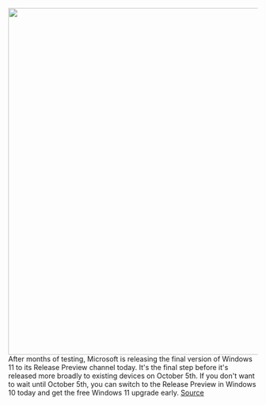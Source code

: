 <img src='https://cdn.vox-cdn.com/thumbor/3615pVaEzlQsPa7wCEyGMtWNnsQ=/0x0:1920x1080/1200x800/filters:focal(807x387:1113x693)/cdn.vox-cdn.com/uploads/chorus_image/image/69902178/Hero_Bloom_Logo.0.jpg' width='700px' /><br/>
After months of testing, Microsoft is releasing the final version of Windows 11 to its Release Preview channel today. It's the final step before it's released more broadly to existing devices on October 5th. If you don't want to wait until October 5th, you can switch to the Release Preview in Windows 10 today and get the free Windows 11 upgrade early.
<a href='https://www.theverge.com/2021/9/24/22690092/how-to-upgrade-windows-11-free-early-final-version'> Source <a/>